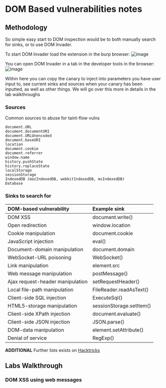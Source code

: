 # DOM Based vulnerabilities notes

## Methodology

So simple easy start to DOM inspection would be to both manually search for sinks, or to use DOM Invader.

To start DOM Invader load the extension in the burp browser:
![image](https://github.com/user-attachments/assets/68eda86b-2662-4683-a644-8c7a93167357)

You can open DOM Invader in a tab in the developer tools in the browser:
![image](https://github.com/user-attachments/assets/ff1f2f18-fd9d-4b07-b6c1-03c832d5e8e8)

Within here you can copy the canary to inject into parameters you have user input to, see current sinks and sources when your canary has been inputted, as well as other things. We will go over this more in details in the lab walkthroughs

### Sources

Common sources to abuse for taint-flow vulns

```
document.URL
document.documentURI
document.URLUnencoded
document.baseURI
location
document.cookie
document.referrer
window.name
history.pushState
history.replaceState
localStorage
sessionStorage
IndexedDB (mozIndexedDB, webkitIndexedDB, msIndexedDB)
Database
```

### Sinks to search for

|DOM-based vulnerability |	Example sink|
|:----|:----|
|DOM XSS 	|document.write()|
|Open redirection 	|window.location|
|Cookie manipulation |	document.cookie|
|JavaScript injection| 	eval()|
|Document-domain manipulation 	|document.domain|
|WebSocket-URL poisoning 	|WebSocket()|
|Link manipulation 	|element.src|
|Web message manipulation |	postMessage()|
|Ajax request-header manipulation |	setRequestHeader()|
|Local file-path manipulation| 	FileReader.readAsText()|
|Client-side SQL injection 	|ExecuteSql()|
|HTML5-storage manipulation |	sessionStorage.setItem()|
|Client-side XPath injection 	|document.evaluate()|
|Client-side JSON injection |	JSON.parse()|
|DOM-data manipulation 	|element.setAttribute()|
|Denial of service 	|RegExp() |

**ADDITIONAL**
Further lists exists on [Hacktricks](https://book.hacktricks.xyz/pentesting-web/xss-cross-site-scripting/dom-xss)

## Labs Walkthrough

### DOM XSS using web messages


